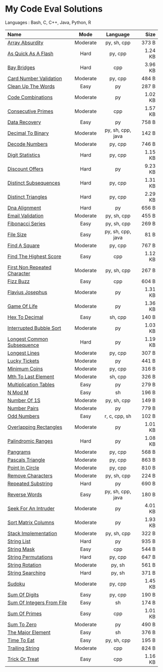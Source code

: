 # My Code Eval Solutions
Languages : Bash, C, C++, Java, Python, R

Name  | Mode | Language | Size
:--|:-:|:-:|--:
[Array Absurdity](02-moderate/array_absurdity) | Moderate | py, sh, cpp | 373 B 
[As Quick As A Flash](01-hard/as_quick_as_a_flash) | Hard | py, cpp | 1.24 KB 
[Bay Bridges](01-hard/bay_bridges) | Hard | cpp | 3.96 KB 
[Card Number Validation](02-moderate/card_number_validation) | Moderate | py, cpp | 484 B 
[Clean Up The Words](03-easy/clean_up_the_words) | Easy | py | 287 B 
[Code Combinations](02-moderate/code_combinations) | Moderate | py | 1.02 KB 
[Consecutive Primes](02-moderate/consecutive_primes) | Moderate | cpp | 1.57 KB 
[Data Recovery](03-easy/data_recovery) | Easy | py | 758 B 
[Decimal To Binary](02-moderate/decimal_to_binary) | Moderate | py, sh, cpp, java | 142 B 
[Decode Numbers](02-moderate/decode_numbers) | Moderate | py, cpp | 746 B 
[Digit Statistics](01-hard/digit_statistics) | Hard | py, cpp | 1.15 KB 
[Discount Offers](01-hard/discount_offers) | Hard | py | 9.23 KB 
[Distinct Subsequences](01-hard/distinct_subsequences) | Hard | py, cpp | 1.31 KB 
[Distinct Triangles](01-hard/distinct_triangles) | Hard | py, cpp | 2.29 KB 
[Dna Alignment](01-hard/dna_alignment) | Hard | py | 656 B 
[Email Validation](02-moderate/email_validation) | Moderate | py, sh, cpp | 455 B 
[Fibonacci Series](03-easy/fibonacci_series) | Easy | py, sh, cpp | 269 B 
[File Size](03-easy/file_size) | Easy | py, sh, cpp, java | 81 B 
[Find A Square](02-moderate/find_a_square) | Moderate | py, cpp | 767 B 
[Find The Highest Score](03-easy/find_the_highest_score) | Easy | cpp | 1.12 KB 
[First Non Repeated Character](02-moderate/first_non-repeated_character) | Moderate | py, sh, cpp | 267 B 
[Fizz Buzz](03-easy/fizz_buzz) | Easy | cpp | 604 B 
[Flavius Josephus](02-moderate/flavius_josephus) | Moderate | py | 1.31 KB 
[Game Of Life](02-moderate/game_of_life) | Moderate | py | 1.36 KB 
[Hex To Decimal](03-easy/hex_to_decimal) | Easy | sh, cpp | 140 B 
[Interrupted Bubble Sort](02-moderate/interrupted_bubble_sort) | Moderate | py | 1.03 KB 
[Longest Common Subsequence](01-hard/longest_common_subsequence) | Hard | py | 1.19 KB 
[Longest Lines](02-moderate/longest_lines) | Moderate | py, cpp | 307 B 
[Lucky Tickets](02-moderate/lucky_tickets) | Moderate | py | 441 B 
[Minimum Coins](02-moderate/minimum_coins) | Moderate | py, cpp | 316 B 
[Mth To Last Element](02-moderate/mth_to_last_element) | Moderate | sh, cpp | 326 B 
[Multiplication Tables](03-easy/multiplication_tables) | Easy | py | 279 B 
[N Mod M](03-easy/n_mod_m) | Easy | sh | 196 B 
[Number Of 1S](02-moderate/number_of_1s) | Moderate | py, sh, cpp | 149 B 
[Number Pairs](02-moderate/number_pairs) | Moderate | py | 779 B 
[Odd Numbers](03-easy/odd_numbers) | Easy | r, c, cpp, sh | 102 B 
[Overlapping Rectangles](02-moderate/overlapping_rectangles) | Moderate | py | 1.01 KB 
[Palindromic Ranges](01-hard/palindromic_ranges) | Hard | py | 1.08 KB 
[Pangrams](02-moderate/pangrams) | Moderate | py, cpp | 568 B 
[Pascals Triangle](02-moderate/pascals_triangle) | Moderate | py, cpp | 863 B 
[Point In Circle](02-moderate/point_in_circle) | Moderate | py, cpp | 810 B 
[Remove Characters](02-moderate/remove_characters) | Moderate | py, sh, cpp | 224 B 
[Repeated Substring](01-hard/repeated_substring) | Hard | py | 690 B 
[Reverse Words](03-easy/reverse_words) | Easy | py, sh, cpp, java | 180 B 
[Seek For An Intruder](02-moderate/seek_for_an_intruder) | Moderate | py | 4.01 KB 
[Sort Matrix Columns](02-moderate/sort_matrix_columns) | Moderate | py | 1.93 KB 
[Stack Implementation](02-moderate/stack_implementation) | Moderate | py, sh, cpp | 322 B 
[String List](01-hard/string_list) | Hard | py | 935 B 
[String Mask](03-easy/string_mask) | Easy | cpp | 544 B 
[String Permutations](01-hard/string_permutations) | Hard | py, cpp | 647 B 
[String Rotation](02-moderate/string_rotation) | Moderate | py, sh | 561 B 
[String Searching](01-hard/string_searching) | Hard | py, sh | 371 B 
[Sudoku](02-moderate/sudoku) | Moderate | py, cpp | 1.45 KB 
[Sum Of Digits](03-easy/sum_of_digits) | Easy | py, cpp | 190 B 
[Sum Of Integers From File](03-easy/sum_of_integers_from_file) | Easy | sh | 174 B 
[Sum Of Primes](03-easy/sum_of_primes) | Easy | cpp | 1.01 KB 
[Sum To Zero](02-moderate/sum_to_zero) | Moderate | py | 490 B 
[The Major Element](03-easy/the_major_element) | Easy | sh | 376 B 
[Time To Eat](03-easy/time_to_eat) | Easy | py, sh, cpp | 195 B 
[Trailing String](02-moderate/trailing_string) | Moderate | cpp | 824 B 
[Trick Or Treat](03-easy/trick_or_treat) | Easy | cpp | 1.16 KB 
